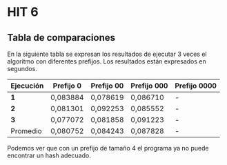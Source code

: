 # HIT 6
## Tabla de comparaciones
En la siguiente tabla se expresan los resultados de ejecutar 3 veces el algoritmo con diferentes prefijos. Los resultados están expresados en segundos.

|       Ejecución        | Prefijo 0 | Prefijo 00 | Prefijo 000 | Prefijo 0000 |
|---------------|-----------|-----------|-----------|-----------|
| **1**    | 0,083884    | 0,078619    | 0,086710    |-|
| **2**    | 0,081301    | 0,092253    | 0,085552    |-|
| **3**    | 0,077072    | 0,081858    | 0,091223    |-|
| Promedio | 0,080752    | 0,084243    | 0,087828    |-|

Podemos ver que con un prefijo de tamaño 4 el programa ya no puede encontrar un hash adecuado.